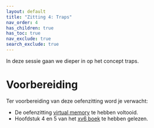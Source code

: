 ```yaml
---
layout: default
title: "Zitting 4: Traps"
nav_order: 4
has_children: true
has_toc: true
nav_exclude: true
search_exclude: true
---
```


In deze sessie gaan we dieper in op het concept traps.

# Voorbereiding

Ter voorbereiding van deze oefenzitting word je verwacht:

* De oefenzitting [virtual memory](../virtual-memory) te hebben voltooid.
* Hoofdstuk 4 en 5 van het [xv6 boek](https://github.com/besturingssystemen/xv6-riscv-book/releases/latest/download/book.pdf) te hebben gelezen.

